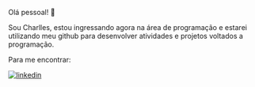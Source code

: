 Olá pessoal! 👋

Sou Charlles, estou ingressando agora na área de programação e estarei utilizando meu github para desenvolver atividades e projetos voltados a programação.


Para me encontrar:

[![linkedin](https://img.shields.io/badge/LinkedIn-0077B5?style=for-the-badge&logo=linkedin&logoColor=white)](https://www.linkedin.com/in/charllesyeggli/)
